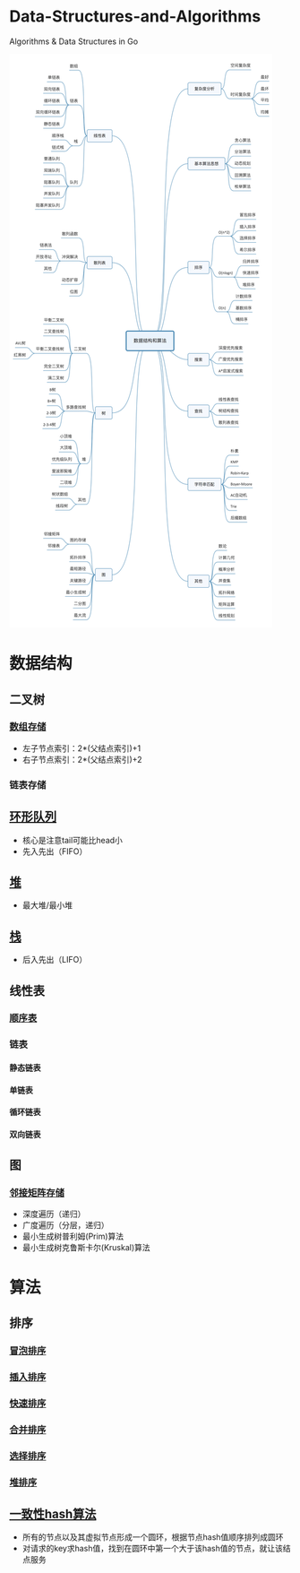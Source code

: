 # Data-Structures-and-Algorithms
Algorithms & Data Structures in Go

![大纲](https://github.com/tfbrother/Data-Structures-and-Algorithms/blob/master/xmind.jpg?raw=true)

# 数据结构
## 二叉树
### [数组存储](data-structures/binary-tree/array.go)
* 左子节点索引：2*(父结点索引)+1
* 右子节点索引：2*(父结点索引)+2
### 链表存储

## [环形队列](data-structures/queue/ring.go)
* 核心是注意tail可能比head小
* 先入先出（FIFO）

## [堆](data-structures/head/heap.go)
* 最大堆/最小堆

## [栈](data-structures/stack/stack.go)
* 后入先出（LIFO）

## 线性表
### [顺序表](data-structures/list/sequence.go)
### 链表
#### 静态链表
#### 单链表
#### 循环链表
#### 双向链表

## 图
### [邻接矩阵存储](data-structures/graph/matrix.go)
* 深度遍历（递归）
* 广度遍历（分层，递归）
* 最小生成树普利姆(Prim)算法
* 最小生成树克鲁斯卡尔(Kruskal)算法

# 算法
## 排序
### [冒泡排序](algorithms/sorting/bubble.go)
### [插入排序](algorithms/sorting/insertion.go)
### [快速排序](algorithms/sorting/quick.go)
### [合并排序](algorithms/sorting/merge.go)
### [选择排序](algorithms/sorting/selection.go)
### [堆排序](algorithms/sorting/heap.go)

## [一致性hash算法](algorithms/consistenthash/consistenthash.go)
* 所有的节点以及其虚拟节点形成一个圆环，根据节点hash值顺序排列成圆环
* 对请求的key求hash值，找到在圆环中第一个大于该hash值的节点，就让该结点服务


